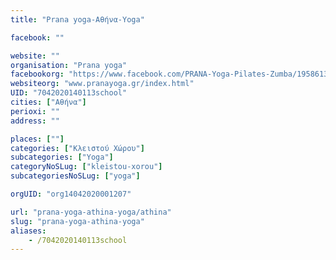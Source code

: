 ```yaml
---
title: "Prana yoga-Αθήνα-Yoga"

facebook: ""

website: ""
organisation: "Prana yoga"
facebookorg: "https://www.facebook.com/PRANA-Yoga-Pilates-Zumba/195861390490903"
websiteorg: "www.pranayoga.gr/index.html"
UID: "7042020140113school"
cities: ["Αθήνα"]
perioxi: ""
address: ""

places: [""]
categories: ["Κλειστού Χώρου"]
subcategories: ["Yoga"]
categoryNoSLug: ["kleistou-xorou"]
subcategoriesNoSLug: ["yoga"]

orgUID: "org14042020001207"

url: "prana-yoga-athina-yoga/athina"
slug: "prana-yoga-athina-yoga"
aliases:
    - /7042020140113school
---
```





